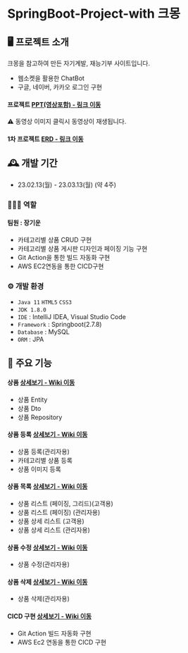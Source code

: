 # SpringBoot-Project-with 크몽

## 🖥️ 프로젝트 소개
크몽을 참고하여 만든 자기계발, 재능기부 사이트입니다.<br>

- 웹소켓을 활용한 ChatBot
- 구글, 네이버, 카카오 로그인 구현
#### 프로젝트 <a href="https://drive.google.com/file/d/1e7to-LGMiLGzNWV1tLasURpT95gG9nzP/view?usp=share_link">PPT(영상포함) - 링크 이동</a><br>
⚠️ 동영상 이미지 클릭시 동영상이 재생됩니다.<br>
#### 1차 프로젝트 <a href="https://drive.google.com/file/d/1-1m3UyElNWEPgG_baulx_nT4XcNUZitY/view?usp=share_link">ERD - 링크 이동</a><br>

## 🕰️ 개발 기간
* 23.02.13(월) - 23.03.13(월) (약 4주)

### 🧑‍🤝‍🧑 역할
 #### 팀원 : 장기운 
 - 카테고리별 상품 CRUD 구현
 - 카테고리별 상품 게시판 디자인과 페이징 기능 구현
 - Git Action을 통한 빌드 자동화 구현
 - AWS EC2연동을 통한 CICD구현

### ⚙️ 개발 환경
- `Java 11` `HTML5` `CSS3`
- `JDK 1.8.0`
- `IDE` : IntelliJ IDEA, Visual Studio Code
- `Framework` : Springboot(2.7.8)
- `Database` : MySQL
- `ORM` : JPA

## 📌 주요 기능
#### 상품 <a href="https://github.com/Jgu0822/project1/wiki/Product#%EF%B8%8F-%EC%83%81%ED%92%88">상세보기 - Wiki 이동</a>
- 상품 Entity
- 상품 Dto
- 상품 Repository
#### 상품 등록 <a href="https://github.com/Jgu0822/project1/wiki/Product#%EF%B8%8F-%EC%83%81%ED%92%88-%EB%93%B1%EB%A1%9D">상세보기 - Wiki 이동</a>
- 상품 등록(관리자용)
- 카테고리별 상품 등록
- 상품 이미지 등록
#### 상품 목록 <a href="https://github.com/Jgu0822/project1/wiki/Product#%EF%B8%8F-%EC%83%81%ED%92%88-%EB%AA%A9%EB%A1%9D">상세보기 - Wiki 이동</a>
- 상품 리스트 (페이징, 그리드)(고객용)
- 상품 리스트 (페이징) (관리자용)
- 상품 상세 리스트 (고객용)
- 상품 상세 리스트 (관리자용)
#### 상품 수정 <a href="https://github.com/Jgu0822/project1/wiki/Product#%EF%B8%8F-%EC%83%81%ED%92%88-%EC%88%98%EC%A0%95">상세보기 - Wiki 이동</a>
- 상품 수정(관리자용)
#### 상품 삭제 <a href="https://github.com/Jgu0822/project1/wiki/Product#%EF%B8%8F-%EC%83%81%ED%92%88-%EC%82%AD%EC%A0%9C">상세보기 - Wiki 이동</a>
- 상품 삭제(관리자용)
#### CICD 구현 <a href="https://github.com/Jgu0822/project1/wiki/CICD">상세보기 - Wiki 이동</a>
- Git Action 빌드 자동화 구현
- AWS Ec2 연동을 통한 CICD 구현



